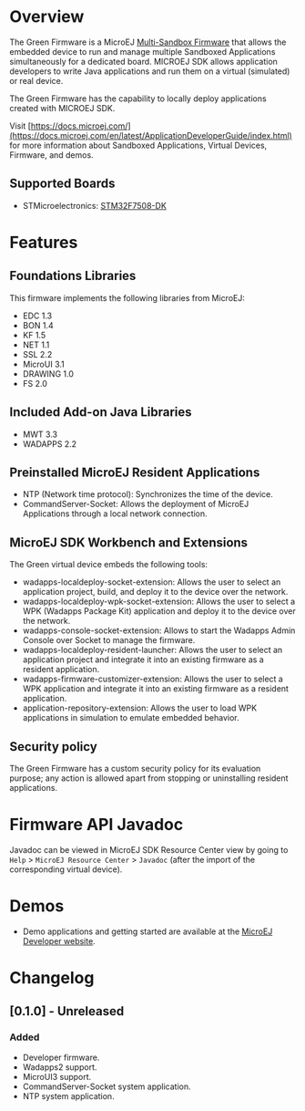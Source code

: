 # Overview

The Green Firmware is a MicroEJ [Multi-Sandbox Firmware](https://docs.microej.com/en/latest/KernelDeveloperGuide/overview.html#multi-sandbox-build-flow) that allows the embedded device to run and manage multiple Sandboxed Applications simultaneously for a dedicated board.
MICROEJ SDK allows application developers to write Java applications and run them on a virtual (simulated) or real device.

The Green Firmware has the capability to locally deploy applications created with MICROEJ SDK.

Visit [https://docs.microej.com/](https://docs.microej.com/en/latest/ApplicationDeveloperGuide/index.html) for more information about Sandboxed Applications, Virtual Devices, Firmware, and demos.

## Supported Boards

- STMicroelectronics: [STM32F7508-DK](https://www.st.com/en/evaluation-tools/stm32f7508-dk.html)

# Features
## Foundations Libraries

This firmware implements the following libraries from MicroEJ:

- EDC 1.3
- BON 1.4
- KF 1.5
- NET 1.1
- SSL 2.2
- MicroUI 3.1
- DRAWING 1.0
- FS 2.0

## Included Add-on Java Libraries

- MWT 3.3
- WADAPPS 2.2

## Preinstalled MicroEJ Resident Applications

- NTP (Network time protocol): Synchronizes the time of the device.
- CommandServer-Socket: Allows the deployment of MicroEJ Applications through a local network connection.

## MicroEJ SDK Workbench and Extensions

The Green virtual device embeds the following tools:

- wadapps-localdeploy-socket-extension: Allows the user to select an application project, build, and deploy it to the device over the network.
- wadapps-localdeploy-wpk-socket-extension: Allows the user to select a WPK (Wadapps Package Kit) application and deploy it to the device over the network.
- wadapps-console-socket-extension: Allows to start the Wadapps Admin Console over Socket to manage the firmware.
- wadapps-localdeploy-resident-launcher: Allows the user to select an application project and integrate it into an existing firmware as a resident application.
- wadapps-firmware-customizer-extension: Allows the user to select a WPK application and integrate it into an existing firmware as a resident application.
- application-repository-extension: Allows the user to load WPK applications in simulation to emulate embedded behavior. 

## Security policy

The Green Firmware has a custom security policy for its evaluation purpose; any action is allowed apart from stopping or uninstalling resident applications.

# Firmware API Javadoc

Javadoc can be viewed in MicroEJ SDK Resource Center view by going to ``Help`` > ``MicroEJ Resource Center`` > ``Javadoc`` (after the import of the corresponding virtual device).

# Demos

- Demo applications and getting started are available at the [MicroEJ Developer website](https://developer.microej.com/get-started/).

# Changelog

## [0.1.0] - Unreleased

### Added

- Developer firmware.
- Wadapps2 support.
- MicroUI3 support.
- CommandServer-Socket system application.
- NTP system application.